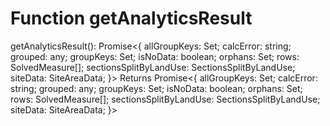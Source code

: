 # Function getAnalyticsResult

getAnalyticsResult(): Promise<{
    allGroupKeys: Set<GroupKey>;
    calcError: string;
    grouped: any;
    groupKeys: Set<GroupKey>;
    isNoData: boolean;
    orphans: Set<string>;
    rows: SolvedMeasure[];
    sectionsSplitByLandUse: SectionsSplitByLandUse;
    siteData: SiteAreaData;
}>
Returns Promise<{
    allGroupKeys: Set<GroupKey>;
    calcError: string;
    grouped: any;
    groupKeys: Set<GroupKey>;
    isNoData: boolean;
    orphans: Set<string>;
    rows: SolvedMeasure[];
    sectionsSplitByLandUse: SectionsSplitByLandUse;
    siteData: SiteAreaData;
}>